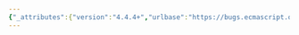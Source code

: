 ```yaml
---
{"_attributes":{"version":"4.4.4+","urlbase":"https://bugs.ecmascript.org/","maintainer":"dherman@mozilla.com"},"bug":{"bug_id":2898,"creation_ts":"2014-05-27 08:51:00 -0700","short_desc":"14.5.11 NonConstructorMethodDefinitions: Missing IsStatic check","delta_ts":"2014-07-19 17:52:03 -0700","product":"Draft for 6th Edition","component":"technical issue","version":"Rev 25: May 22, 2014 Draft","rep_platform":"All","op_sys":"All","bug_status":"RESOLVED","resolution":"FIXED","priority":"Normal","bug_severity":"normal","everconfirmed":true,"reporter":{"uid":"andrebargull","name":"André Bargull"},"assigned_to":{"uid":"allen","name":"Allen Wirfs-Brock"},"long_desc":[{"commentid":8643,"comment_count":0,"who":{"uid":"andrebargull","name":"André Bargull"},"bug_when":"2014-05-27 08:51:06 -0700","thetext":"14.5.11 Static Semantics:  NonConstructorMethodDefinitions\n\nAdd `IsStatic of ClassElement is false` check to first production, step 2."},{"commentid":9178,"comment_count":1,"who":{"uid":"allen","name":"Allen Wirfs-Brock"},"bug_when":"2014-07-12 09:53:48 -0700","thetext":"fixed in rev26 editor's draft"},{"commentid":9352,"comment_count":2,"who":{"uid":"allen","name":"Allen Wirfs-Brock"},"bug_when":"2014-07-19 17:52:03 -0700","thetext":"fixed in rev26"}]}}
---
```

